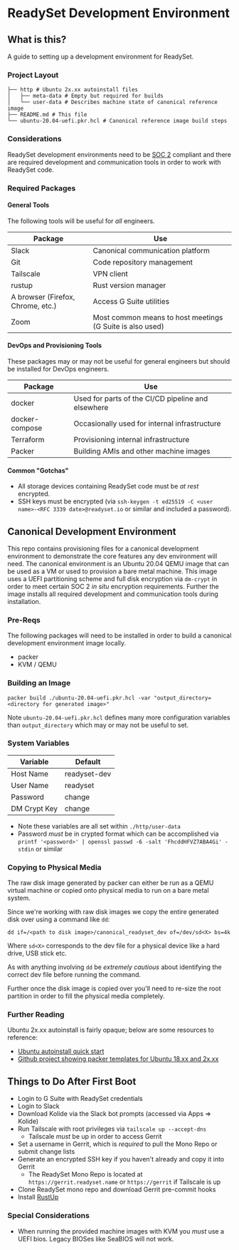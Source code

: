 # ReadySet Development Environment

## What is this?

A guide to setting up a development environment for ReadySet.

### Project Layout

```text
├── http # Ubuntu 2x.xx autoinstall files
│   ├── meta-data # Empty but required for builds
│   └── user-data # Describes machine state of canonical reference image
├── README.md # This file
└── ubuntu-20.04-uefi.pkr.hcl # Canonical reference image build steps 
```

### Considerations

ReadySet development environments need to be [SOC 2](https://www.imperva.com/learn/data-security/soc-2-compliance/)
compliant and there are required development and communication tools in order to work with ReadySet code.

### Required Packages

#### General Tools

The following tools will be useful for _all_ engineers.

| Package | Use |
|---------|-----|
| Slack | Canonical communication platform |
| Git | Code repository management |
| Tailscale | VPN client |
| rustup | Rust version manager |
| A browser (Firefox, Chrome, etc.) | Access G Suite utilities |
| Zoom | Most common means to host meetings (G Suite is also used) |

#### DevOps and Provisioning Tools

These packages may or may not be useful for general engineers but should be
installed for DevOps engineers.

| Package | Use |
|---------|-----|
| docker | Used for parts of the CI/CD pipeline and elsewhere |
| docker-compose | Occasionally used for internal infrastructure |
| Terraform | Provisioning internal infrastructure |
| Packer | Building AMIs and other machine images |

#### Common "Gotchas"

* All storage devices containing ReadySet code must be _at rest_ encrypted.
* SSH keys must be encrypted (via `ssh-keygen -t ed25519 -C <user name>-<RFC 3339 date>@readyset.io` or similar and included a password).

## Canonical Development Environment

This repo contains provisioning files for a canonical development environment to demonstrate
the core features any dev environment will need.
The canonical environment is an Ubuntu 20.04 QEMU image that can be used as a VM or used
to provision a bare metal machine. This image uses a UEFI partitioning scheme
and full disk encryption via `dm-crypt` in order to meet certain SOC 2 _in situ_ encryption requirements.
Further the image installs all required development and communication tools during installation.

### Pre-Reqs

The following packages will need to be installed in order to build a canonical development environment image
locally.

* packer
* KVM / QEMU

### Building an Image

`packer build ./ubuntu-20.04-uefi.pkr.hcl -var "output_directory=<directory for generated image>"`

Note `ubuntu-20.04-uefi.pkr.hcl` defines many more configuration variables than `output_directory` which
may or may not be useful to set.

### System Variables

| Variable     | Default      |
|--------------|--------------|
| Host Name    | readyset-dev |
| User Name    | readyset     |
| Password     | change       |
| DM Crypt Key | change       |

* Note these variables are all set within `./http/user-data`
* Password _must_ be in crypted format which can be accomplished via 
`printf '<password>' | openssl passwd -6 -salt 'FhcddHFVZ7ABA4Gi' -stdin` or similar

### Copying to Physical Media

The raw disk image generated by packer can either be run as a QEMU virtual machine or copied onto
physical media to run on a bare metal system.

Since we're working with raw disk images we copy the entire generated disk over using a command like `dd`:
```shell
dd if=/<path to disk image>/canonical_readyset_dev of=/dev/sd<X> bs=4k
```

Where `sd<X>` corresponds to the dev file for a physical device like a hard drive, USB stick etc.

As with anything involving `dd` be _extremely cautious_ about identifying the correct dev file before running the command.

Further once the disk image is copied over you'll need to re-size the root partition in order to fill the physical media completely.

### Further Reading

Ubuntu 2x.xx autoinstall is fairly opaque; below are some resources to reference:

* [Ubuntu autoinstall quick start](https://ubuntu.com/server/docs/install/autoinstall-quickstart)
* [Github project showing packer templates for Ubuntu 18.xx and 2x.xx](https://github.com/tylert/packer-build/tree/master/source/ubuntu)

## Things to Do After First Boot

* Login to G Suite with ReadySet credentials
* Login to Slack
* Download Kolide via the Slack bot prompts (accessed via Apps => Kolide)
* Run Tailscale with root privileges via `tailscale up --accept-dns`
  * Tailscale _must_ be up in order to access Gerrit
* Set a username in Gerrit, which is _required_ to pull the Mono Repo or submit change lists
* Generate an encrypted SSH key if you haven't already and copy it into Gerrit
  * The ReadySet Mono Repo is located at `https://gerrit.readyset.name` or `https://gerrit` if Tailscale is up
* Clone ReadySet mono repo and download Gerrit pre-commit hooks
* Install [RustUp](https://rustup.rs/)

### Special Considerations

* When running the provided machine images with KVM you _must_ use a UEFI bios. Legacy BIOSes like SeaBIOS will not work.